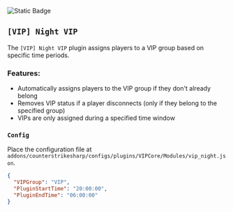 ![Static Badge](https://img.shields.io/badge/ver-1.0-darkgreen)

## `[VIP] Night VIP`
The `[VIP] Night VIP` plugin assigns players to a VIP group based on specific time periods.

### Features:
- Automatically assigns players to the VIP group if they don't already belong
- Removes VIP status if a player disconnects (only if they belong to the specified group)
- VIPs are only assigned during a specified time window

### `Config`
Place the configuration file at `addons/counterstrikesharp/configs/plugins/VIPCore/Modules/vip_night.json`.

```json
{
  "VIPGroup": "VIP",
  "PluginStartTime": "20:00:00",
  "PluginEndTime": "06:00:00"
}
